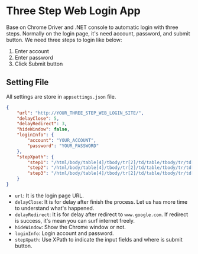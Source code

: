 # Three Step Web Login App

Base on Chrome Driver and .NET console to automatic login with three steps. Normally on the login page, it's need account, password, and submit button. We need three steps to login like below:

1. Enter account
2. Enter password
3. Click Submit button

## Setting File

All settings are store in `appsettings.json` file.

```json
{
    "url": "http://YOUR_THREE_STEP_WEB_LOGIN_SITE/",
    "delayClose": 5,
    "delayRedirect": 3,
    "hideWindow": false,
    "loginInfo": {
        "account": "YOUR_ACCOUNT",
        "password": "YOUR_PASSWORD"
    },
    "stepXpath": {
        "step1": "/html/body/table[4]/tbody/tr[2]/td/table/tbody/tr/td[1]/form/p[1]/input",
        "step2": "/html/body/table[4]/tbody/tr[2]/td/table/tbody/tr/td[1]/form/p[2]/input",
        "step3": "/html/body/table[4]/tbody/tr[2]/td/table/tbody/tr/td[1]/form/p[3]/input[1]"
    }
}
```

- `url`: It is the login page URL.
- `delayClose`: It is for delay after finish the process. Let us has more time to understand what's happened.
- `delayRedirect`: It is for delay after redirect to `www.google.com`. If redirect is success, it's mean you can surf internet freely.
- `hideWindow`: Show the Chrome window or not.
- `loginInfo`: Login account and password.
- `stepXpath`: Use XPath to indicate the input fields and where is submit button.
